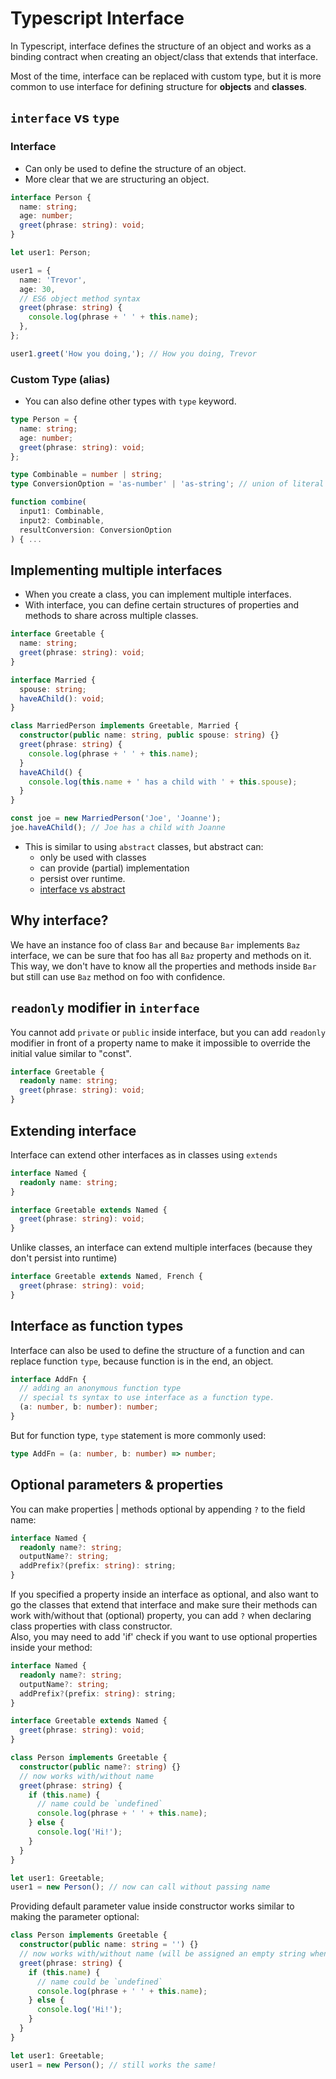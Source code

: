 # Typescript Interface

In Typescript, interface defines the structure of an object and works as a binding contract when creating an object/class that extends that interface.

Most of the time, interface can be replaced with custom type, but it is more common to use interface for defining structure for **objects** and **classes**.

## `interface` vs `type`

### Interface

- Can only be used to define the structure of an object.
- More clear that we are structuring an object.

```ts
interface Person {
  name: string;
  age: number;
  greet(phrase: string): void;
}

let user1: Person;

user1 = {
  name: 'Trevor',
  age: 30,
  // ES6 object method syntax
  greet(phrase: string) {
    console.log(phrase + ' ' + this.name);
  },
};

user1.greet('How you doing,'); // How you doing, Trevor
```

### Custom Type (alias)

- You can also define other types with `type` keyword.

```ts
type Person = {
  name: string;
  age: number;
  greet(phrase: string): void;
};

type Combinable = number | string;
type ConversionOption = 'as-number' | 'as-string'; // union of literal type

function combine(
  input1: Combinable,
  input2: Combinable,
  resultConversion: ConversionOption
) { ...
```

## Implementing multiple interfaces

- When you create a class, you can implement multiple interfaces.
- With interface, you can define certain structures of properties and methods to share across multiple classes.

```ts
interface Greetable {
  name: string;
  greet(phrase: string): void;
}

interface Married {
  spouse: string;
  haveAChild(): void;
}

class MarriedPerson implements Greetable, Married {
  constructor(public name: string, public spouse: string) {}
  greet(phrase: string) {
    console.log(phrase + ' ' + this.name);
  }
  haveAChild() {
    console.log(this.name + ' has a child with ' + this.spouse);
  }
}

const joe = new MarriedPerson('Joe', 'Joanne');
joe.haveAChild(); // Joe has a child with Joanne
```

- This is similar to using `abstract` classes, but abstract can:
  - only be used with classes
  - can provide (partial) implementation
  - persist over runtime.
  - [interface vs abstract](https://stackoverflow.com/a/50115567/13036807)

## Why interface?

We have an instance foo of class `Bar` and because `Bar` implements `Baz` interface, we can be sure that foo has all `Baz` property and methods on it. This way, we don't have to know all the properties and methods inside `Bar` but still can use `Baz` method on foo with confidence.

## `readonly` modifier in `interface`

You cannot add `private` or `public` inside interface, but you can add `readonly` modifier in front of a property name to make it impossible to override the initial value similar to "const".

```ts
interface Greetable {
  readonly name: string;
  greet(phrase: string): void;
}
```

## Extending interface

Interface can extend other interfaces as in classes using `extends`

```ts
interface Named {
  readonly name: string;
}

interface Greetable extends Named {
  greet(phrase: string): void;
}
```

Unlike classes, an interface can extend multiple interfaces (because they don't persist into runtime)

```ts
interface Greetable extends Named, French {
  greet(phrase: string): void;
}
```

## Interface as function types

Interface can also be used to define the structure of a function and can replace function `type`, because function is in the end, an object.

```ts
interface AddFn {
  // adding an anonymous function type
  // special ts syntax to use interface as a function type.
  (a: number, b: number): number;
}
```

But for function type, `type` statement is more commonly used:

```ts
type AddFn = (a: number, b: number) => number;
```

## Optional parameters & properties

You can make properties | methods optional by appending `?` to the field name:

```ts
interface Named {
  readonly name?: string;
  outputName?: string;
  addPrefix?(prefix: string): string;
}
```

If you specified a property inside an interface as optional, and also want to go the classes that extend that interface and make sure their methods can work with/without that (optional) property, you can add `?` when declaring class properties with class constructor.
<br>
Also, you may need to add 'if' check if you want to use optional properties inside your method:

```ts
interface Named {
  readonly name?: string;
  outputName?: string;
  addPrefix?(prefix: string): string;
}

interface Greetable extends Named {
  greet(phrase: string): void;
}

class Person implements Greetable {
  constructor(public name?: string) {}
  // now works with/without name
  greet(phrase: string) {
    if (this.name) {
      // name could be `undefined`
      console.log(phrase + ' ' + this.name);
    } else {
      console.log('Hi!');
    }
  }
}

let user1: Greetable;
user1 = new Person(); // now can call without passing name
```

Providing default parameter value inside constructor works similar to making the parameter optional:

```ts
class Person implements Greetable {
  constructor(public name: string = '') {}
  // now works with/without name (will be assigned an empty string when name is not given)
  greet(phrase: string) {
    if (this.name) {
      // name could be `undefined`
      console.log(phrase + ' ' + this.name);
    } else {
      console.log('Hi!');
    }
  }
}

let user1: Greetable;
user1 = new Person(); // still works the same!
```
